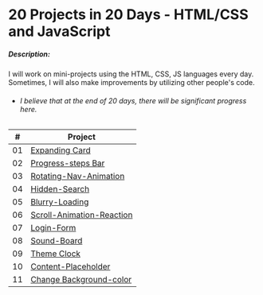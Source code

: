 

 # 20 Projects in 20 Days - HTML/CSS and JavaScript



 ##### Description:

 I will work on mini-projects using the HTML, CSS, JS languages every day. Sometimes, I will also make improvements by utilizing other people's code.

 - ###### I believe that at the end of 20 days, there will be significant progress here.

| # | Project |
| ------ | ------ |
| 01 | [Expanding Card](https://github.com/cankerim02/20-projects-20-days/tree/master/expanding-cards "Expanding Card")|
| 02 | [Progress-steps Bar](https://github.com/cankerim02/20-projects-20-days/tree/master/progress-steps-bar "Progress-steps Bar")|
| 03 | [Rotating-Nav-Animation](https://github.com/cankerim02/20-projects-20-days/tree/master/Rotating-nav-animation "Rotating-nav-animation")|
| 04 | [Hidden-Search](https://github.com/cankerim02/20-projects-20-days/tree/master/hidden-search "Hidden-Search")|
| 05 | [Blurry-Loading](https://github.com/cankerim02/20-projects-20-days/tree/master/blurry-loading "Blurry-Loading")|
| 06 | [Scroll-Animation-Reaction](https://github.com/cankerim02/20-projects-20-days/tree/master/Scroll%20Animation "Scroll-Animation-Reaction")|
| 07 | [Login-Form](https://github.com/cankerim02/20-projects-20-days/tree/master/Form%20Wave "Login-Form")|
| 08 | [Sound-Board](https://github.com/cankerim02/20-projects-20-days/tree/master/sound-board "Sound-Board")| 
| 09 | [Theme Clock](https://github.com/cankerim02/20-projects-20-days/tree/master/Theme%20Clock "Theme Clock")| 
| 10 | [Content-Placeholder](https://github.com/cankerim02/20-projects-20-days/tree/master/Content-placeholder "Content-placeholder")| 
| 11 | [Change Background-color](https://github.com/cankerim02/20-projects-20-days/tree/master/change-color-background "Theme Clock")| 

